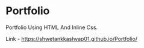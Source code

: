 # Portfolio
Portfolio Using HTML And Inline Css.


Link - https://shwetankkashyap01.github.io/Portfolio/
